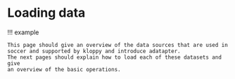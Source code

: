 # Loading data

!!! example

    This page should give an overview of the data sources that are used in
    soccer and supported by kloppy and introduce adatapter.
    The next pages should explain how to load each of these datasets and give
    an overview of the basic operations.
